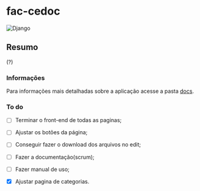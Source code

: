 # fac-cedoc
![Django](https://img.shields.io/badge/Django-v2.x-green.svg)

## Resumo
(?)

### Informações
Para informações mais detalhadas sobre a aplicação acesse a pasta [docs](docs/).

### To do
- [ ] Terminar o front-end de todas as paginas;
- [ ] Ajustar os botões da página;
- [ ] Conseguir fazer o download dos arquivos no edit;
- [ ] Fazer a documentação(scrum);
- [ ] Fazer manual de uso;
- [X] Ajustar pagina de categorias.

